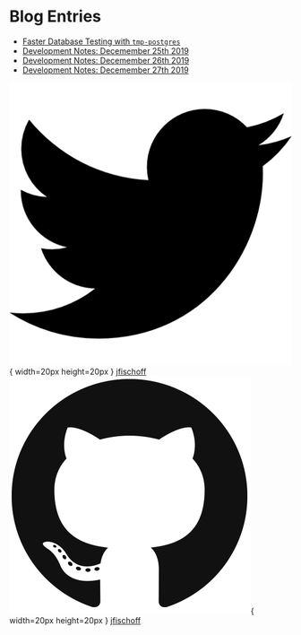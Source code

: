 # Blog Entries

- [Faster Database Testing with `tmp-postgres`](blog/faster-database-testing.html)
- [Development Notes: Decemember 25th 2019](blog/development-notes-12-25-19.html)
- [Development Notes: Decemember 26th 2019](blog/development-notes-12-26-19.html)
- [Development Notes: Decemember 27th 2019](blog/development-notes-12-27-19.html)

![twitter](./images/twitter.png){ width=20px height=20px } [jfischoff](https://twitter.com/jfischoff)
![github](./images/github.png){ width=20px height=20px } [jfischoff](https://github.com/jfischoff)
